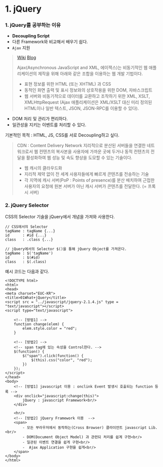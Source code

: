 # 1. jQuery
### 1. jQuery를 공부하는 이유
- **Decoupling Script**
- 다른 Framework와 비교해서 배우기 쉽다.
- `Ajax` 지원
> [Wiki](https://ko.wikipedia.org/wiki/Ajax)
> [Blog](https://scoring.tistory.com/entry/AJAX%EB%9E%80-JQuery%EB%A5%BC-%EC%9D%B4%EC%9A%A9%ED%95%9C-AJAX%EC%82%AC%EC%9A%A9%EB%B2%95)
>
> Ajax(Asynchronous JavaScript and XML, 에이잭스)는 비동기적인 웹 애플리케이션의 제작을 위해 아래와 같은 조합을 이용하는 웹 개발 기법이다.
> - 표현 정보를 위한 HTML (또는 XHTML) 과 CSS
> - 동적인 화면 출력 및 표시 정보와의 상호작용을 위한 DOM, 자바스크립트
> - 웹 서버와 비동기적으로 데이터를 교환하고 조작하기 위한 XML, XSLT, XMLHttpRequest (Ajax 애플리케이션은 XML/XSLT 대신 미리 정의된 HTML이나 일반 텍스트, JSON, JSON-RPC를 이용할 수 있다).
- DOM 처리 및 관리가 편리하다.
- 일관성을 지키는 이벤트를 처리할 수 있다.

기본적인 목적 : HTML, JS, CSS를 서로 Decoupling하고 싶다.

> CDN : Content Delivery Network
> 지리적으로 분산된 서버들을 연결한 네트워크로서 웹 컨텐츠의 복사본을 사용자에 가까운 곳에 두거나 동적 컨텐츠의 전달을 활성화하여 웹 성능 및 속도 향상을 도모할 수 있는 기술이다.
>
> - 웹 캐시의 클라우드화
> - 지리적 제약 없이 전 세계 사용자들에게 빠르게 콘텐츠를 전송하는 기술
> - 각 지역에 캐시 서버(PoP : Points of presence)를 분산 배치하여 근접한 사용자의 요청에 원본 서버가 아닌 캐시 서버가 콘텐츠를 전달한다. (= 프록시 서버)

### 2. jQuery Selector
CSS의 Selector 기술을 jQuery에서 개념을 가져와 사용한다.
```
// CSS에서의 Selector
tagName : tagName {...}
id      : #id {...}
class   : .class {...} 
```

```
// jQuery에서의 Selector $()을 통해 jQuery Object를 가져온다.
tagName : $('tagName')
id      : $(#id)
class   : $(.class)
```

예시 코드는 다음과 같다.

```
<!DOCTYPE html>
<html>
<head>
<meta charset="EUC-KR">
<title>01What+jQuery</title>
<script src = "../javascript/jquery-2.1.4.js" type = "text/javascript"></script>
<script type="text/javascript">

    <!-- [방법1] -->
	function change(elem) {
		elem.style.color = "red";
	}

	<!-- [방법2] -->
    <!-- span tag에 있는 속성을 Control한다. -->
	$(function() {
		$("span").click(function() {
			$(this).css("color", "red");
		})
	});
</script>
</head>
<body>
	<!-- [방법1] javascript 이용 : onclink Event 발생시 호출되는 function 등록 -->
	<div onclick="javascript:change(this)">
		jQuery : javascript Framework<br/>
	</div>
	
	<hr/>
	<!-- [방법2] jQuery Framework 이용  -->
	<span>
		- 모든 부라우저에서 동작하는(Cross Browser) 클라이언트 javascript Lib.<br/>
		- DOM(Document Object Model) 과 관련되 처리를 쉽계 구현<br/>
		- 일관된 이벤트 연결을 쉽게 구현<br/>
		-  Ajax Application 구현을 쉽게<br/>
	</span>
</body>
</html>
```